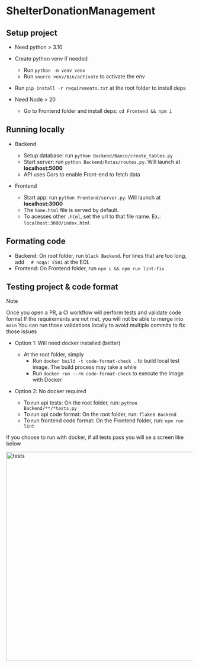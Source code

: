 # ShelterDonationManagement

## Setup project
- Need python > 3.10
- Create python venv if needed  
   - Run `python -m venv venv`
   - Run `source venv/bin/activate` to activate the env
- Run `pip install -r requirements.txt` at the root folder to install deps

- Need Node > 20
   - Go to Frontend folder and install deps: `cd Frontend && npm i`

## Running locally
- Backend
  - Setup database: run `python Backend/Banco/create_tables.py`
  - Start server: run `python Backend/Rotas/routes.py`. Will launch at **localhost:5000**
  - API uses Cors to enable Front-end to fetch data

- Frontend
  - Start app: run `python Frontend/server.py`. Will launch at **localhost:3000**
  - The `home.html` file is served by default.
  - To acesses other `.html`, set the url to that file name. Ex.: `localhost:3000/index.html`

## Formating code
- Backend: On root folder, run `black Backend`. For lines that are too long, add `  # noqa: E501` at the EOL
- Frontend: On Frontend folder, run `npm i && npm run lint-fix`

## Testing project & code format
> [!NOTE]
> Once you open a PR, a CI workflow will perform tests and validate code format
> If the requirements are not met, you will not be able to merge into `main`
> You can run those validations locally to avoid multiple commits to fix those issues
- Option 1: Will need docker installed (better)
   - At the root folder, simply
      - Run `docker build -t code-format-check .` to build local test image. The build process may take a while
      - Run `docker run --rm code-format-check` to execute the image with Docker

- Option 2: No docker required
   - To run api tests: On the root folder, run: `python Backend/**/*tests.py`
   - To run api code format: On the root folder, run: `flake8 Backend`
   - To run frontend code format: On the Frontend folder, run: `npm run lint`

If you choose to run with docker, if all tests pass you will se a screen like below


<img width="563" alt="tests" src="https://github.com/user-attachments/assets/5c6ac8f2-877f-46f0-a7c6-51f0d438922d" />
